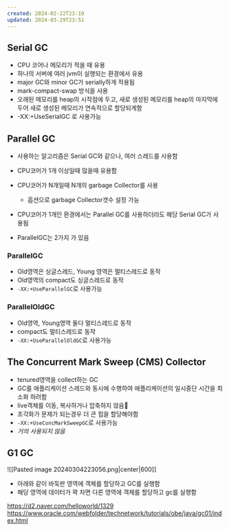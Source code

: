 ```yaml
---
created: 2024-02-22T23:19
updated: 2024-03-29T23:51
---
```


## Serial GC
- CPU 코어나 메모리가 적을 때 유용
- 하나의 서버에 여러 jvm이 실행되는 환경에서 유용
- major GC와 minor GC가 serially하게 적용됨
- mark-compact-swap 방식을 사용
- 오래된 메모리를 heap의 시작점에 두고, 새로 생성된 메모리를 heap의 마지막에 두어 새로 생성된 메모리가 연속적으로 할당되게함
- -XX:+UseSerialGC 로 사용가능

## Parallel GC
- 사용하는 알고리즘은 Serial GC와 같으나, 여러 스레드를 사용함
- CPU코어가 1개 이상일때 많을때 유용함
- CPU코어가 N개일때 N개의 garbage Collector를 사용
	- 옵션으로 garbage Collector갯수 설정 가능
- CPU코어가 1개인 환경에서는 Parallel GC를 사용하더라도 해당 Serial GC가 사용됨

- ParallelGC는 2가지 가 있음
### ParallelGC
- Old영역은 싱글스레드, Young 영역은 멀티스레드로 동작
- Old영역의 compact도 싱글스레드로 동작
- `-XX:+UseParallelGC`로 사용가능
### ParallelOldGC
- Old영역, Young영역 둘다 멀티스레드로 동작
- compact도 멀티스레드로 동작
- `-XX:+UseParallelOldGC`로 사용가능

## The Concurrent Mark Sweep (CMS) Collector
- tenured영역을 collect하는 GC
- GC를 애플리케이션 스레드와 동시에 수행하여 애플리케이션의 일시중단 시간을 최소화 하려함
- live객체를 이동, 복사하거나 압축하지 않음
- 조각화가 문제가 되는경우 더 큰 힙을 할당해야함
- `-XX:+UseConcMarkSweepGC`로 사용가능
- *거의 사용되지 않음*

## G1 GC

![[Pasted image 20240304223056.png|center|600]]

- 아래와 같이 바둑판 영역에 객체를 할당하고 GC를 실행함
- 해당 영역에 데이터가 꽉 차면 다른 영역에 객체를 할당하고 gc를 실행함



https://d2.naver.com/helloworld/1329
https://www.oracle.com/webfolder/technetwork/tutorials/obe/java/gc01/index.html

